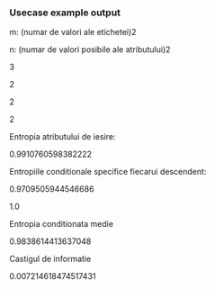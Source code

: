 ### Usecase example output

m: (numar de valori ale etichetei)2 <keyboard input>

n: (numar de valori posibile ale atributului)2 <keyboard input>

3 <keyboard input>

2 <keyboard input>

2 <keyboard input>

2 <keyboard input>

Entropia atributului de iesire:

0.9910760598382222


Entropiile conditionale specifice fiecarui descendent:

0.9709505944546686

1.0


Entropia conditionata medie

0.9838614413637048


Castigul de informatie

0.007214618474517431